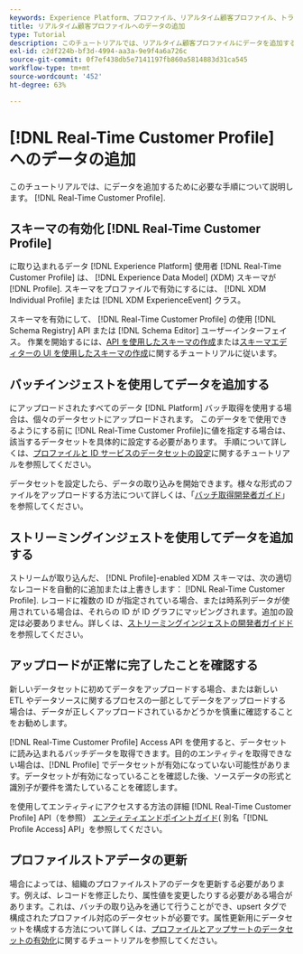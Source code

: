 ```yaml
---
keywords: Experience Platform、プロファイル、リアルタイム顧客プロファイル、トラブルシューティング、API、プロファイルの有効化、プロファイルの有効化
title: リアルタイム顧客プロファイルへのデータの追加
type: Tutorial
description: このチュートリアルでは、リアルタイム顧客プロファイルにデータを追加するために必要な手順について説明します。
exl-id: c2df224b-bf3d-4994-aa3a-9e9f4a6a726c
source-git-commit: 0f7ef438db5e7141197fb860a5814883d31ca545
workflow-type: tm+mt
source-wordcount: '452'
ht-degree: 63%

---
```



# [!DNL Real-Time Customer Profile] へのデータの追加

このチュートリアルでは、にデータを追加するために必要な手順について説明します。 [!DNL Real-Time Customer Profile].

## スキーマの有効化 [!DNL Real-Time Customer Profile]

に取り込まれるデータ [!DNL Experience Platform] 使用者 [!DNL Real-Time Customer Profile] は、 [!DNL Experience Data Model] (XDM) スキーマが [!DNL Profile]. スキーマをプロファイルで有効にするには、 [!DNL XDM Individual Profile] または [!DNL XDM ExperienceEvent] クラス。

スキーマを有効にして、 [!DNL Real-Time Customer Profile] の使用 [!DNL Schema Registry] API または [!DNL Schema Editor] ユーザーインターフェイス。 作業を開始するには、[API を使用したスキーマの作成](../../xdm/tutorials/create-schema-api.md)または[スキーマエディターの UI を使用したスキーマの作成](../../xdm/tutorials/create-schema-ui.md)に関するチュートリアルに従います。

## バッチインジェストを使用してデータを追加する

にアップロードされたすべてのデータ [!DNL Platform] バッチ取得を使用する場合は、個々のデータセットにアップロードされます。 このデータをで使用できるようにする前に [!DNL Real-Time Customer Profile]に値を指定する場合は、該当するデータセットを具体的に設定する必要があります。 手順について詳しくは、[プロファイルと ID サービスのデータセットの設定](dataset-configuration.md)に関するチュートリアルを参照してください。

データセットを設定したら、データの取り込みを開始できます。様々な形式のファイルをアップロードする方法について詳しくは、「[バッチ取得開発者ガイド](../../ingestion/batch-ingestion/api-overview.md)」を参照してください。

## ストリーミングインジェストを使用してデータを追加する

ストリームが取り込んだ、 [!DNL Profile]-enabled XDM スキーマは、次の適切なレコードを自動的に追加または上書きします： [!DNL Real-Time Customer Profile]. レコードに複数の ID が指定されている場合、または時系列データが使用されている場合は、それらの ID が ID グラフにマッピングされます。追加の設定は必要ありません。詳しくは、[ストリーミングインジェストの開発者ガイドド](../../ingestion/tutorials/streaming-record-data.md)を参照してください。

## アップロードが正常に完了したことを確認する

新しいデータセットに初めてデータをアップロードする場合、または新しい ETL やデータソースに関するプロセスの一部としてデータをアップロードする場合は、データが正しくアップロードされているかどうかを慎重に確認することをお勧めします。

[!DNL Real-Time Customer Profile] Access API を使用すると、データセットに読み込まれるバッチデータを取得できます。目的のエンティティを取得できない場合は、[!DNL Profile] でデータセットが有効になっていない可能性があります。データセットが有効になっていることを確認した後、ソースデータの形式と識別子が要件を満たしていることを確認します。

を使用してエンティティにアクセスする方法の詳細 [!DNL Real-Time Customer Profile] API（を参照） [エンティティエンドポイントガイド](../api/entities.md)( 別名「[!DNL Profile Access] API」を参照してください。

## プロファイルストアデータの更新

場合によっては、組織のプロファイルストアのデータを更新する必要があります。例えば、レコードを修正したり、属性値を変更したりする必要がある場合があります。これは、バッチの取り込みを通じて行うことができ、upsert タグで構成されたプロファイル対応のデータセットが必要です。属性更新用にデータセットを構成する方法について詳しくは、[プロファイルとアップサートのデータセットの有効化](../../catalog/datasets/enable-upsert.md)に関するチュートリアルを参照してください。
